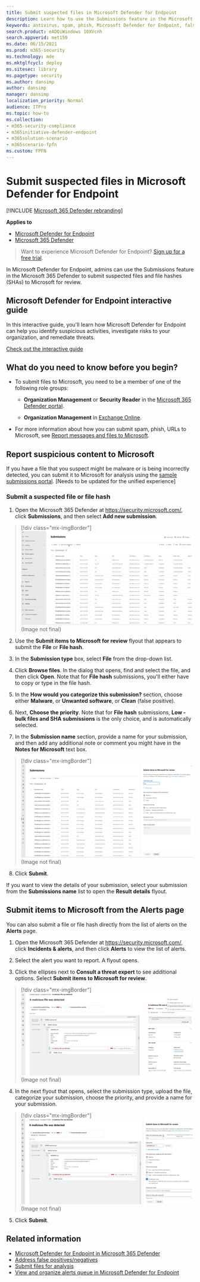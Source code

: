 ```yaml
---
title: Submit suspected files in Microsoft Defender for Endpoint
description: Learn how to use the Submissions feature in the Microsoft 365 Defender to submit suspicious emails, suspected phishing mails, spam, and other potentially harmful messages, URLs, and files to Microsoft for scanning.
keywords: antivirus, spam, phish, Microsoft Defender for Endpoint, false positive, false negative, blocked file, blocked url
search.product: eADQiWindows 10XVcnh
search.appverid: met150
ms.date: 06/15/2021
ms.prod: m365-security
ms.technology: mde
ms.mktglfcycl: deploy
ms.sitesec: library
ms.pagetype: security
ms.author: dansimp
author: dansimp
manager: dansimp
localization_priority: Normal
audience: ITPro
ms.topic: how-to
ms.collection: 
- m365-security-compliance 
- m365initiative-defender-endpoint
- m365solution-scenario
- m365scenario-fpfn
ms.custom: FPFN
---
```


# Submit suspected files in Microsoft Defender for Endpoint

[!INCLUDE [Microsoft 365 Defender rebranding](../../includes/microsoft-defender.md)]

**Applies to**

- [Microsoft Defender for Endpoint](https://go.microsoft.com/fwlink/p/?linkid=2146806)
- [Microsoft 365 Defender](https://go.microsoft.com/fwlink/?linkid=2118804)

>Want to experience Microsoft Defender for Endpoint? [Sign up for a free trial](https://www.microsoft.com/microsoft-365/windows/microsoft-defender-atp?ocid=docs-wdatp-usewdatp-abovefoldlink).

In Microsoft Defender for Endpoint, admins can use the Submissions feature in the Microsoft 365 Defender to submit suspected files and file hashes (SHAs) to Microsoft for review.

## Microsoft Defender for Endpoint interactive guide

In this interactive guide, you'll learn how Microsoft Defender for Endpoint can help you identify suspicious activities, investigate risks to your organization, and remediate threats.

[Check out the interactive guide](https://aka.ms/MSDE-IG)

## What do you need to know before you begin?

- To submit files to Microsoft, you need to be a member of one of the following role groups:

  - **Organization Management** or **Security Reader** in the [Microsoft 365 Defender portal](../office-365-security/permissions-microsoft-365-security-center.md).

  - **Organization Management** in [Exchange Online](/Exchange/permissions-exo/permissions-exo#role-groups).

- For more information about how you can submit spam, phish, URLs to Microsoft, see [Report messages and files to Microsoft](../office-365-security/report-junk-email-messages-to-microsoft.md).

## Report suspicious content to Microsoft

If you have a file that you suspect might be malware or is being incorrectly detected, you can submit it to Microsoft for analysis using the [sample submissions portal](https://www.microsoft.com/wdsi/filesubmission/). [Needs to be updated for the unified experience]

### Submit a suspected file or file hash

1. Open the Microsoft 365 Defender at <https://security.microsoft.com/>, click **Submissions**, and then select **Add new submission**. 

> [!div class="mx-imgBorder"]
> ![Add new submission](../../media/unified-admin-submission-new.png) (Image not final)

2. Use the **Submit items to Microsoft for review** flyout that appears to submit the **File** or **File hash**.  

3. In the **Submission type** box, select **File** from the drop-down list. 

4. Click **Browse files**. In the dialog that opens, find and select the file, and then click **Open**. Note that for **File hash** submissions, you'll either have to copy or type in the file hash. 

5. In the **How would you categorize this submission?** section, choose either **Malware**, or **Unwanted software**, or **Clean** (false positive).
  
6. Next, **Choose the priority**. Note that for **File hash** submissions, **Low - bulk files and SHA submissions** is the only choice, and is automatically selected.

7. In the **Submission name** section, provide a name for your submission, and then add any additional note or comment you might have in the **Notes for Microsoft** text box. 

> [!div class="mx-imgBorder"]
> ![Submit items to Microsoft for review](../../media/unified-admin-submission-file.png) (Image not final)

8. Click **Submit**. 
 
 If you want to view the details of your submission, select your submission from the **Submissions name** list to open the **Result details** flyout.

## Submit items to Microsoft from the Alerts page

You can also submit a file or file hash directly from the list of alerts on the **Alerts** page. 

1. Open the Microsoft 365 Defender at <https://security.microsoft.com/>, click **Incidents & alerts**, and then click **Alerts** to view the list of alerts.

2. Select the alert you want to report. A flyout opens. 

3. Click the ellipses next to **Consult a threat expert** to see additional options. Select **Submit items to Microsoft for review**.

> [!div class="mx-imgBorder"]
> ![Submit items from alerts queue](../../media/unified-admin-submission-alerts-queue.png) (Image not final)

4. In the next flyout that opens, select the submission type, upload the file, categorize your submission, choose the priority, and provide a name for your submission. 

> [!div class="mx-imgBorder"]
> ![Complete the required fields](../../media/unified-admin-submission-alert-queue-flyout.png) (Image not final)
 
5. Click **Submit**. 

## Related information

- [Microsoft Defender for Endpoint in Microsoft 365 Defender](../defender/microsoft-365-security-center-mde.md)
- [Address false positives/negatives](defender-endpoint-false-positives-negatives.md)
- [Submit files for analysis](/windows/security/threat-protection/intelligence/submission-guide)
- [View and organize alerts queue in Microsoft Defender for Endpoint](alerts-queue.md)